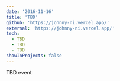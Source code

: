 ```yaml
---
date: '2016-11-16'
title: 'TBD'
github: 'https://johnny-ni.vercel.app/'
external: 'https://johnny-ni.vercel.app/'
tech:
  - TBD
  - TBD
  - TBD
showInProjects: false
---
```


TBD event
